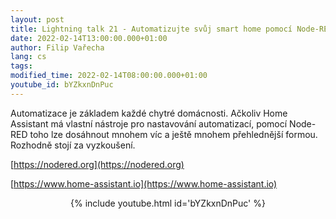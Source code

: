```yaml
---
layout: post
title: Lightning talk 21 - Automatizujte svůj smart home pomocí Node-RED a Home Assistant
date: 2022-02-14T13:00:00.000+01:00
author: Filip Vařecha
lang: cs
tags:
modified_time: 2022-02-14T08:00:00.000+01:00
youtube_id: bYZkxnDnPuc
---
```

Automatizace je základem každé chytré domácnosti. Ačkoliv Home Assistant má vlastní nástroje pro nastavování automatizací, pomocí Node-RED toho lze dosáhnout mnohem víc a ještě mnohem přehlednější formou. Rozhodně stojí za vyzkoušení.

[https://nodered.org](https://nodered.org)

[https://www.home-assistant.io](https://www.home-assistant.io)

<center>
{% include youtube.html id='bYZkxnDnPuc' %}
</center>


